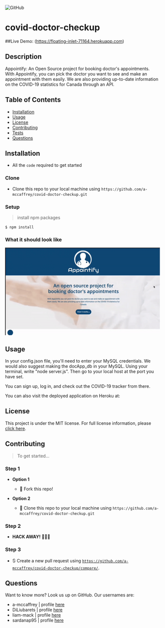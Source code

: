 ![GitHub](https://img.shields.io/github/license/a-mccaffrey/covid-doctor-checkup)

# covid-doctor-checkup

##Live Demo: (https://floating-inlet-71164.herokuapp.com)
## Description

Appointify: An Open Source project for booking doctor's appointments. With Appointify, you can pick the doctor you want to see and make an appointment with them easily. We are also providing up-to-date information on the COVID-19 statistics for Canada through an API.

## Table of Contents

* [Installation](#installation)
* [Usage](#usage)
* [License](#license)
* [Contributing](#contributing)
* [Tests](#tests)
* [Questions](#questions)


## Installation

- All the `code` required to get started

### Clone

- Clone this repo to your local machine using `https://github.com/a-mccaffrey/covid-doctor-checkup.git`

### Setup


> install npm packages

```shell
$ npm install
```

### What it should look like

![Appointify](demo/demo.gif)

## Usage

In your config.json file, you'll need to enter your MySQL credentials. We would also suggest making the docApp_db in your MySQL. Using your terminal, write "node server.js". Then go to your local host at the port you have set.

You can sign up, log in, and check out the COVID-19 tracker from there.

You can also visit the deployed application on Heroku at: 


## License

This project is under the MIT license. For full license information, please [click here](https://choosealicense.com/licenses/MIT/). 


## Contributing

> To get started...

### Step 1

- **Option 1**
    - 🍴 Fork this repo!

- **Option 2**
    - 👯 Clone this repo to your local machine using `https://github.com/a-mccaffrey/covid-doctor-checkup.git`

### Step 2

- **HACK AWAY!** 🔨🔨🔨

### Step 3

- 🔃 Create a new pull request using <a href="https://github.com/a-mccaffrey/covid-doctor-checkup/compare/" target="_blank">`https://github.com/a-mccaffrey/covid-doctor-checkup/compare/`</a>.


## Questions

Want to know more? Look us up on GitHub. Our usernames are:

* a-mccaffrey | profile [here](https://www.github.com/a-mccaffrey)
* DiLiubarets | profile [here](https://github.com/DiLiubarets)
* liam-mack | profile [here](https://github.com/liam-mack)
* sardanap95 | profile [here](https://github.com/sardanap95)

